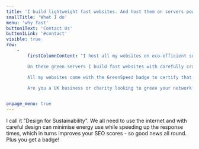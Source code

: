 ```yaml
---
title: 'I build lightweight fast websites. And host them on servers powered by renewable energy.'
smallTitle: 'What I do'
menu: 'why fast'
button1Text: 'Contact Us'
button1Link: '#contact'
visible: true
row:
    -
        firstColumnContent: "I host all my websites on eco-efficient servers powered with renewable energy and based locally in the UK. \n

        On these green servers I build fast websites with carefully crafted coding. Smaller file sizes increase efficiency and they also improve your SEO, or how well you rank with Google. \n

        All my websites come with the GreenSpeed badge to certify that you are environmentally responsible and that your website scores at least 79 in the Google Page Speed test for mobiles. \n

        Are you a UK business or charity looking to green your network credentials? Then why not get in touch and ask me to run a review of your website and server?"


onpage_menu: true
---
```


I call it "Design for Sustainability". We all need to use the internet and with careful design can minimise energy use while speeding up the response times, which in turns improves your SEO scores - so good news all round. Plus you get a badge!